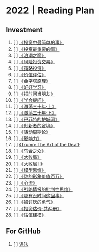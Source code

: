 # 2022｜Reading Plan

## Investment
1. [ ] [《投资中最简单的事》](https://book.douban.com/subject/35000951/) 
2. [ ] [《投资最重要的事》](https://book.douban.com/subject/10799082/)
3. [ ] [《浪潮之巅》](https://book.douban.com/subject/33474750/) 
4. [ ] [《风险投资交易》](https://book.douban.com/subject/26357758/)
5. [ ] [《策略投资》](https://book.douban.com/subject/10568233/)
6. [ ] [《价值评估》](https://book.douban.com/subject/2015368/)
7. [ ] [《金字塔原理》](https://book.douban.com/subject/33391219/)
8. [ ] [《好好学习》](https://book.douban.com/subject/26952718/)
9. [ ] [《把时间当朋友》](https://book.douban.com/subject/25749845/)
10. [ ] [《学会提问》](https://book.douban.com/subject/20428922/)
11. [ ] [《激荡三十年·上》](https://book.douban.com/subject/1970428/)
12. [ ] [《激荡三十年·下》](https://book.douban.com/subject/2380307/)
13. [ ] [《巴菲特的护城河》](https://book.douban.com/subject/4100680/)
14. [ ] [《创新者的窘境》](https://book.douban.com/subject/4243770/)
15. [ ] [《涛动周期论》](https://book.douban.com/subject/27599114/)
16. [ ] [《影响力》](https://book.douban.com/subject/1005576/)
17. [ ] [《Trump: The Art of the Deal》](https://book.douban.com/subject/35002595/)
18. [ ] [《乌合之众》](https://book.douban.com/subject/26784663/)
19. [ ] [《大败局》](https://book.douban.com/subject/1072438/)
20. [ ] [《大败局 II》](https://book.douban.com/subject/2064450/)
21. [ ] [《模型思维》](https://book.douban.com/subject/34893628/)
22. [ ] [《你的形象价值百万》](https://book.douban.com/subject/1263921/)
23. [ ] [《心流》](https://book.douban.com/subject/27186106/)
24. [ ] [《战略情报的批判性思维》](https://book.douban.com/subject/26775447/)
25. [ ] [《哪有没时间这回事》](https://book.douban.com/subject/35719499/)
26. [ ] [《被讨厌的勇气》](https://book.douban.com/subject/26896107/)
27. [ ] [《投资估价-共两册》](https://book.douban.com/subject/25975746/)
28. [ ] [《估值建模》](https://book.douban.com/subject/6717799/)

## For GitHub
1. [ ] [语法](https://github.com/adam-p/markdown-here/wiki/Markdown-Cheatsheet#alt-h1)

